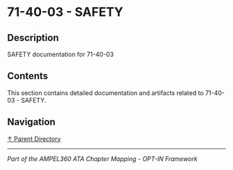 # 71-40-03 - SAFETY

## Description

SAFETY documentation for 71-40-03

## Contents

This section contains detailed documentation and artifacts related to 71-40-03 - SAFETY.

## Navigation

[↑ Parent Directory](../README.md)

---

*Part of the AMPEL360 ATA Chapter Mapping - OPT-IN Framework*
